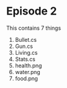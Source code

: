 # Episode 2 
This contains 7 things
1. Bullet.cs
2. Gun.cs
3. Living.cs 
4. Stats.cs
5. health.png
6. water.png
7. food.png